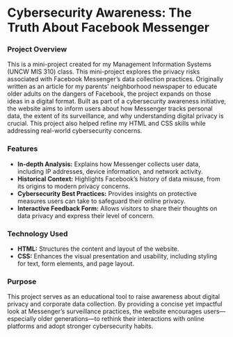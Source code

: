 # Cybersecurity Awareness: The Truth About Facebook Messenger
### Project Overview  
This is a mini-project created for my Management Information Systems (UNCW MIS 310) class. This mini-project explores the privacy risks associated with Facebook Messenger’s data collection practices. Originally written as an article for my parents' neighborhood newspaper to educate older adults on the dangers of Facebook, the project expands on those ideas in a digital format. Built as part of a cybersecurity awareness initiative, the website aims to inform users about how Messenger tracks personal data, the extent of its surveillance, and why understanding digital privacy is crucial. This project also helped refine my HTML and CSS skills while addressing real-world cybersecurity concerns.  

### Features  
- **In-depth Analysis:** Explains how Messenger collects user data, including IP addresses, device information, and network activity.  
- **Historical Context:** Highlights Facebook’s history of data misuse, from its origins to modern privacy concerns.  
- **Cybersecurity Best Practices:** Provides insights on protective measures users can take to safeguard their online privacy.  
- **Interactive Feedback Form:** Allows visitors to share their thoughts on data privacy and express their level of concern.  

### Technology Used  
- **HTML:** Structures the content and layout of the website.  
- **CSS:** Enhances the visual presentation and usability, including styling for text, form elements, and page layout.  

### Purpose  
This project serves as an educational tool to raise awareness about digital privacy and corporate data collection. By providing a concise yet impactful look at Messenger’s surveillance practices, the website encourages users—especially older generations—to rethink their interactions with online platforms and adopt stronger cybersecurity habits.
